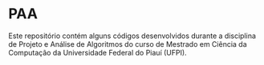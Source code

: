 # PAA

Este repositório contém alguns códigos desenvolvidos durante a disciplina de Projeto e Análise de Algoritmos do curso de Mestrado em Ciência da Computação da Universidade Federal do Piauí (UFPI).